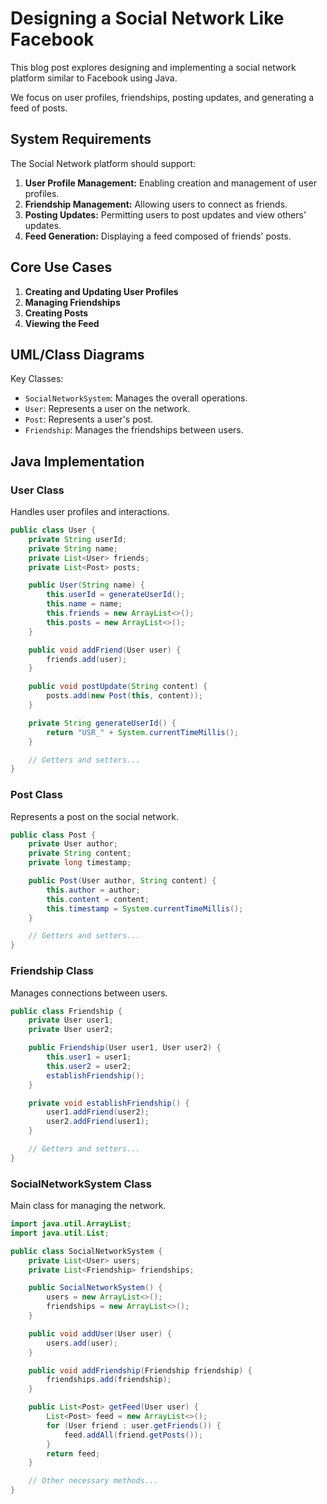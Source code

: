 # Designing a Social Network Like Facebook

This blog post explores designing and implementing a social network platform similar to Facebook using Java. 

We focus on user profiles, friendships, posting updates, and generating a feed of posts.

## System Requirements

The Social Network platform should support:

1. **User Profile Management:** Enabling creation and management of user profiles.
2. **Friendship Management:** Allowing users to connect as friends.
3. **Posting Updates:** Permitting users to post updates and view others' updates.
4. **Feed Generation:** Displaying a feed composed of friends' posts.

## Core Use Cases

1. **Creating and Updating User Profiles**
2. **Managing Friendships**
3. **Creating Posts**
4. **Viewing the Feed**

## UML/Class Diagrams

Key Classes:

- `SocialNetworkSystem`: Manages the overall operations.
- `User`: Represents a user on the network.
- `Post`: Represents a user's post.
- `Friendship`: Manages the friendships between users.

## Java Implementation

### User Class

Handles user profiles and interactions.

```java
public class User {
    private String userId;
    private String name;
    private List<User> friends;
    private List<Post> posts;

    public User(String name) {
        this.userId = generateUserId();
        this.name = name;
        this.friends = new ArrayList<>();
        this.posts = new ArrayList<>();
    }

    public void addFriend(User user) {
        friends.add(user);
    }

    public void postUpdate(String content) {
        posts.add(new Post(this, content));
    }

    private String generateUserId() {
        return "USR_" + System.currentTimeMillis();
    }

    // Getters and setters...
}
```
### Post Class
Represents a post on the social network.
```java
public class Post {
    private User author;
    private String content;
    private long timestamp;

    public Post(User author, String content) {
        this.author = author;
        this.content = content;
        this.timestamp = System.currentTimeMillis();
    }

    // Getters and setters...
}
```
### Friendship Class
Manages connections between users.
```java
public class Friendship {
    private User user1;
    private User user2;

    public Friendship(User user1, User user2) {
        this.user1 = user1;
        this.user2 = user2;
        establishFriendship();
    }

    private void establishFriendship() {
        user1.addFriend(user2);
        user2.addFriend(user1);
    }

    // Getters and setters...
}
```
### SocialNetworkSystem Class
Main class for managing the network.
```java
import java.util.ArrayList;
import java.util.List;

public class SocialNetworkSystem {
    private List<User> users;
    private List<Friendship> friendships;

    public SocialNetworkSystem() {
        users = new ArrayList<>();
        friendships = new ArrayList<>();
    }

    public void addUser(User user) {
        users.add(user);
    }

    public void addFriendship(Friendship friendship) {
        friendships.add(friendship);
    }

    public List<Post> getFeed(User user) {
        List<Post> feed = new ArrayList<>();
        for (User friend : user.getFriends()) {
            feed.addAll(friend.getPosts());
        }
        return feed;
    }

    // Other necessary methods...
}
```